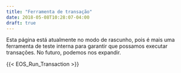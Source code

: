 ```yaml
---
title: "Ferramenta de transação"
date: 2018-05-08T10:28:07-04:00
draft: true
---
```


Esta página está atualmente no modo de rascunho, pois é mais uma ferramenta de teste interna para garantir que possamos executar transações. No futuro, podemos nos expandir. 

{{< EOS_Run_Transaction >}}
